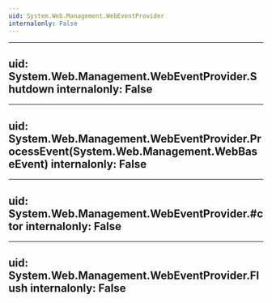 ```yaml
---
uid: System.Web.Management.WebEventProvider
internalonly: False
---
```


---
uid: System.Web.Management.WebEventProvider.Shutdown
internalonly: False
---

---
uid: System.Web.Management.WebEventProvider.ProcessEvent(System.Web.Management.WebBaseEvent)
internalonly: False
---

---
uid: System.Web.Management.WebEventProvider.#ctor
internalonly: False
---

---
uid: System.Web.Management.WebEventProvider.Flush
internalonly: False
---
